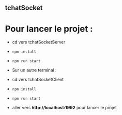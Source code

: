 ## tchatSocket

# Pour lancer le projet :

- cd vers tchatSocketServer
- <code>npm install</code>
- <code>npm run start</code>

- Sur un autre terminal :
- cd vers tchatSocketClient
- <code>npm install</code>
- <code>npm run start</code>
- aller vers **http://localhost:1992** pour lancer le projet
